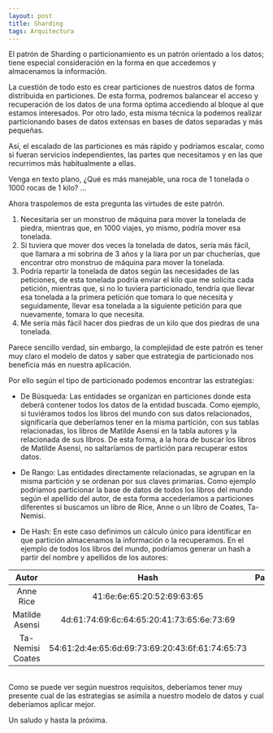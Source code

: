 ```yaml
---
layout: post
title: Sharding
tags: Arquitectura
---
```


El patrón de Sharding o particionamiento es un patrón orientado a los datos; tiene especial consideración en la forma en que accedemos y almacenamos la información.

La cuestión de todo esto es crear particiones de nuestros datos de forma distribuida en particiones. De esta forma, podremos balancear el acceso y recuperación de los datos de una forma óptima accediendo al bloque al que estamos interesados. Por otro lado, esta misma técnica la podemos realizar particionando bases de datos extensas en bases de datos separadas y más pequeñas.

Así, el escalado de las particiones es más rápido y podríamos escalar, como si fueran servicios independientes, las partes que necesitamos y en las que recurrimos más habitualmente a ellas.

Venga en texto plano, ¿Qué es más manejable, una roca de 1 tonelada o 1000 rocas de 1 kilo? ...

Ahora traspolemos de esta pregunta las virtudes de este patrón.

1. Necesitaría ser un monstruo de máquina para mover la tonelada de piedra, mientras que, en 1000 viajes, yo mismo, podría mover esa tonelada.
2. Si tuviera que mover dos veces la tonelada de datos, sería más fácil, que llamara a mi sobrina de 3 años y la liara por un par chucherías, que encontrar otro monstruo de máquina para mover la tonelada.
3. Podría repartir la tonelada de datos según las necesidades de las peticiones, de esta tonelada podría enviar el kilo que me solicita cada petición, mientras que, si no lo tuviera particionado, tendría que llevar esa tonelada a la primera petición que tomara lo que necesita y seguidamente, llevar esa tonelada a la siguiente petición para que nuevamente, tomara lo que necesita.
4. Me sería más fácil hacer dos piedras de un kilo que dos piedras de una tonelada.

Parece sencillo verdad, sin embargo, la complejidad de este patrón es tener muy claro el modelo de datos y saber que estrategia de particionado nos beneficia más en nuestra aplicación.

Por ello según el tipo de particionado podemos encontrar las estrategias:

* De Búsqueda: Las entidades se organizan en particiones donde esta deberá contener todos los datos de la entidad buscada. Como ejemplo, si tuviéramos todos los libros del mundo con sus datos relacionados, significaría que deberíamos tener en la misma partición, con sus tablas relacionadas, los libros de Matilde Asensi en la tabla autores y la relacionada de sus libros. De esta forma, a la hora de buscar los libros de Matilde Asensi, no saltaríamos de partición para recuperar estos datos.

* De Rango: Las entidades directamente relacionadas, se agrupan en la misma partición y se ordenan por sus claves primarias. Como ejemplo podríamos particionar la base de datos de todos los libros del mundo según el apellido del autor, de esta forma accederíamos a particiones diferentes si buscamos un libro de Rice, Anne o un libro de Coates, Ta-Nemisi.

* De Hash: En este caso definimos un cálculo único para identificar en que partición almacenamos la información o la recuperamos. En el ejemplo de todos los libros del mundo, podríamos generar un hash a partir del nombre y apellidos de los autores:

|Autor|Hash|Partición|
|:-:|:-:|:-:|
|Anne Rice|41:6e:6e:65:20:52:69:63:65|9|
|Matilde Asensi| 4d:61:74:69:6c:64:65:20:41:73:65:6e:73:69|14|
|Ta-Nemisi Coates|54:61:2d:4e:65:6d:69:73:69:20:43:6f:61:74:65:73 |16|

<br>
Como se puede ver según nuestros requisitos, deberíamos tener muy presente cual de las estrategias se asimila a nuestro modelo de datos y cual deberíamos aplicar mejor.

Un saludo y hasta la próxima.
